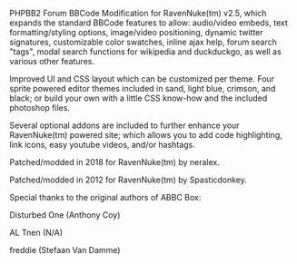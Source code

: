 PHPBB2 Forum BBCode Modification for RavenNuke(tm) v2.5, which expands the standard BBCode features to allow: audio/video embeds, text formatting/styling options, image/video positioning, dynamic twitter signatures, customizable color swatches, inline ajax help, forum search "tags", modal search functions for wikipedia and duckduckgo, as well as various other features.

Improved UI and CSS layout which can be customized per theme. Four sprite powered editor themes included in sand, light blue, crimson, and black; or build your own with a little CSS know-how and the included photoshop files.

Several optional addons are included to further enhance your RavenNuke(tm) powered site; which allows you to add code highlighting, link icons, easy youtube videos, and/or hashtags.

Patched/modded in 2018 for RavenNuke(tm) by neralex.

Patched/modded in 2012 for RavenNuke(tm) by Spasticdonkey.


Special thanks to the original authors of ABBC Box:

Disturbed One (Anthony Coy)

AL Tnen (N/A)

freddie (Stefaan Van Damme)